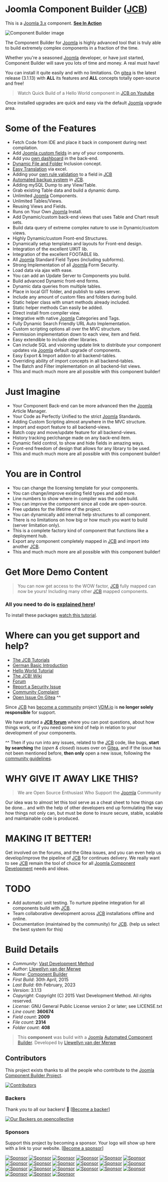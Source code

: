 
# Joomla Component Builder ([JCB](https://www.joomlacomponentbuilder.com))

This is a [Joomla 3.x](https://extensions.joomla.org/extension/component-builder/) component. [__See In Action__](https://www.youtube.com/watch?v=IQfsLYIeblk&list=PLQRGFI8XZ_wtGvPQZWBfDzzlERLQgpMRE&index=45)

 ![Component Builder image](https://git.vdm.dev/joomla/Component-Builder/raw/branch/master/admin/assets/images/jcb-banner.jpg "The Component Builder")

The Component Builder for [Joomla](https://extensions.joomla.org/extension/component-builder/) is highly advanced tool that is truly able to build extremely complex components in a fraction of the time.

Whether you're a seasoned [Joomla](https://extensions.joomla.org/extension/component-builder/) developer, or have just started, Component Builder will save you lots of time and money. A real must have!

You can install it quite easily and with no limitations. On [gitea](https://git.vdm.dev/joomla/Component-Builder/tags) is the latest release (3.1.13) with **ALL** its features and **ALL** concepts totally open-source and free! 

> Watch Quick Build of a Hello World component in [JCB on Youtube](https://www.youtube.com/watch?v=IQfsLYIeblk&list=PLQRGFI8XZ_wtGvPQZWBfDzzlERLQgpMRE&index=45)

Once installed upgrades are quick and easy via the default [Joomla](https://extensions.joomla.org/extension/component-builder/)  upgrade area.

Some of the Features
====================

+ Fetch Code from IDE and place it back in component during next compilation.
+ Add [Joomla  custom fields](https://www.youtube.com/watch?v=n5RBmP0uNCM&list=PLQRGFI8XZ_wtGvPQZWBfDzzlERLQgpMRE&t=0s&index=75) in any of your components.
+ Add you [own dashboard](https://www.youtube.com/watch?v=tU7TeYn1Djo&list=PLQRGFI8XZ_wtGvPQZWBfDzzlERLQgpMRE&index=60) in the back-end.
+ [Dynamic File and Folder](https://www.youtube.com/watch?v=_c7wzW075lA&list=PLQRGFI8XZ_wtGvPQZWBfDzzlERLQgpMRE&t=0s&index=56) Inclusion concept.
+ [Easy Translation](https://www.youtube.com/watch?v=q5NwKGnOHoQ&list=PLQRGFI8XZ_wtGvPQZWBfDzzlERLQgpMRE&t=0s&index=51) via excel.
+ Adding your [own rule validation](https://www.youtube.com/watch?v=Z6-ggKtX35o&list=PLQRGFI8XZ_wtGvPQZWBfDzzlERLQgpMRE&t=0s&index=46) to a field in [JCB](https://www.joomlacomponentbuilder.com)
+ [Automated backup system](https://www.youtube.com/watch?v=GUWZaODo_IM&list=PLQRGFI8XZ_wtGvPQZWBfDzzlERLQgpMRE&t=0s&index=40) in [JCB](https://www.joomlacomponentbuilder.com).
+ Adding mySQL Dump to any View/Table.
+ Grab existing Table data and build a dynamic dump.
+ Unlimited [Joomla](https://extensions.joomla.org/extension/component-builder/) Components.
+ Unlimited Tables/Views.
+ Reusing Views and Fields.
+ Runs on Your Own [Joomla](https://extensions.joomla.org/extension/component-builder/) Install.
+ Add Dynamic/custom back-end views that uses Table and Chart result sets.
+ Build data query of extreme complex nature to use in Dynamic/custom views.
+ Highly Dynamic/custom Front-end Structures.
+ Dynamically setup templates and layouts for Front-end design.
+ Integration of the excellent UIKIT lib.
+ Integration of the excellent FOOTABLE lib.
+ All [Joomla](https://extensions.joomla.org/extension/component-builder/) Standard Field Types (including subforms).
+ Strong Implementation of all [Joomla](https://extensions.joomla.org/extension/component-builder/) Form Security.
+ Load data via ajax with ease.
+ You can add an Update Server to Components you build.
+ Build advanced Dynamic front-end forms.
+ Dynamic data queries from multiple tables.
+ Place in local GIT folder, and publish to sales server.
+ Include any amount of custom files and folders during build.
+ Static helper class with smart methods already included.
+ Static helper methods Can easily be added.
+ Direct install from compiler view.
+ Integrative with native [Joomla](https://extensions.joomla.org/extension/component-builder/) Categories and Tags.
+ Fully Dynamic Search Friendly URL Auto Implementation.
+ Custom scripting options all over the MVC structure.
+ Permission implementation down to each view, item and field.
+ Easy extendible to include other libraries.
+ Can include SQL and visioning update link to distribute your component updates via [Joomla](https://extensions.joomla.org/extension/component-builder/) default upgrade of components.
+ Easy Export & Import addon to all backend-tables.
+ Overriding ability of import concepts in all backend-tables.
+ The Batch and Filter implementation on all backend-list views.
+ This and much much more are all possible with this component builder!

Just Imagine
====================

+ Your Component Back-end can be more advanced then the [Joomla](https://extensions.joomla.org/extension/component-builder/) Article Manager.
+ Your Code as Perfectly Unified to the strict [Joomla](https://extensions.joomla.org/extension/component-builder/) Standards.
+ Adding Custom Scripting almost anywhere in the MVC structure.
+ Import and export feature to all backend-views.
+ Batch copy and move/update feature for all backend-views.
+ History tracking per/change made on any back-end item.
+ Dynamic field control, to show and hide fields in amazing ways.
+ Front-end freedom of design that allows for any library to be used.
+ This and much much more are all possible with this component builder!

You are in Control
====================

+ You can change the licensing template for your components.
+ You can change/improve existing field types and add more.
+ Line numbers to show where in compiler was the code build.
+ You can improve the component since all code are open-source.
+ Free updates for the lifetime of the project.
+ You can dynamically add internal help structures to all component.
+ There is no limitations on how big or how much you want to build (server limitation only).
+ This is a complete factory kind of component that functions like a deployment hub.
+ Export any component completely mapped in [JCB](https://www.joomlacomponentbuilder.com) and import into another [JCB](https://www.joomlacomponentbuilder.com).
+ This and much much more are all possible with this component builder!

Get More Demo Content
====================

> You can now get access to the WOW factor, [JCB](https://www.joomlacomponentbuilder.com) fully mapped can now be yours! Including many other [JCB](https://www.joomlacomponentbuilder.com) mapped components.

### All you need to do is [explained here](https://vdm.bz/how-to-get-free-vdm-package-keys)!

To install these packages [watch this tutorial](https://vdm.bz/how-to-install-jcb-packages).


Where can you get support and help?
====================

+ [The JCB Tutorials](https://www.youtube.com/playlist?list=PLQRGFI8XZ_wtGvPQZWBfDzzlERLQgpMRE)
+ [German Basic Introduction](https://www.youtube.com/playlist?list=PLQRGFI8XZ_wu0tDFxJtZFwW7AxA4JHQV7)
+ [Hello World Tutorial](https://www.youtube.com/watch?v=IQfsLYIeblk&list=PLQRGFI8XZ_wtGvPQZWBfDzzlERLQgpMRE&index=45)
+ [The JCB! Wiki](https://git.vdm.dev/joomla/Component-Builder/wiki)
+ [Forum](https://vdm.bz/jcb-forum)
+ [Report a Security Issue](https://www.joomlacomponentbuilder.com/report-security-issues)
+ [Community Complaint](https://www.joomlacomponentbuilder.com/community-complaint)
+ [Open Issue On Gitea](https://git.vdm.dev/joomla/Component-Builder/issues) ^^

Since [JCB](https://www.joomlacomponentbuilder.com) has [become a community](https://git.vdm.dev/joomla/Component-Builder/src/branch/master/.github/SUPPORT.md) project [VDM.io](https://www.vdm.io/) is **no longer solely responsible** for support.

We have started a [**JCB forum**](https://vdm.bz/jcb-forum) where you can post questions, about how things work, or if you need some kind of help in relation to your development of your components.

^^ Then if you run into any issues, related to the [JCB](https://git.vdm.dev/joomla/Component-Builder/issues) code, like bugs, **start by searching** the (*open & closed*) issues over on [Gitea](https://git.vdm.dev/joomla/Component-Builder/issues), and if the issue has not been mentioned before, **then only** open a new issue, following the [community guidelines](https://git.vdm.dev/joomla/Component-Builder/src/branch/master/.github/CONTRIBUTING.md).

WHY GIVE IT AWAY LIKE THIS?
====================

> We are Open Source Enthusiast
> Who Support the [Joomla](https://extensions.joomla.org/extension/component-builder/) Community

Our idea was to almost let this tool serve as a cheat sheet to how things can be done... and with the help of other developers end up formulating the way how things not only can, but must be done to insure secure, stable, scalable and maintainable code is produced. 

MAKING IT BETTER!
====================

Get involved on the forums, and the Gitea issues, and you can even help us develop/improve the pipeline of [JCB](https://www.joomlacomponentbuilder.com) for continues delivery. We really want to see [JCB](https://www.joomlacomponentbuilder.com) remain the tool of choice for all [Joomla Component Development](https://extensions.joomla.org/extension/component-builder/) needs and ideas.

TODO
======

- Add automatic unit testing. To nurture pipeline integration for all components build with [JCB](https://www.joomlacomponentbuilder.com).
- Team collaborative development across [JCB](https://www.joomlacomponentbuilder.com) installations offline and online.
- Documentation (maintained by the community) for [JCB](https://www.joomlacomponentbuilder.com). (help us select the best system for this)

# Build Details

+ *Community*: [Vast Development Method](https://dev.vdm.io)
+ *Author*: [Llewellyn van der Merwe](mailto:joomla@vdm.io)
+ *Name*: [Component Builder](https://git.vdm.dev/joomla/Component-Builder)
+ *First Build*: 30th April, 2015
+ *Last Build*: 6th February, 2023
+ *Version*: 3.1.13
+ *Copyright*: Copyright (C) 2015 Vast Development Method. All rights reserved.
+ *License*: GNU General Public License version 2 or later; see LICENSE.txt
+ *Line count*: **360674**
+ *Field count*: **2009**
+ *File count*: **2314**
+ *Folder count*: **408**

> This **component** was build with a [Joomla](https://extensions.joomla.org/extension/component-builder/) [Automated Component Builder](https://www.joomlacomponentbuilder.com).
> Developed by [Llewellyn van der Merwe](mailto:llewellyn@joomlacomponentbuilder.com)


## Contributors
This project exists thanks to all the people who contribute to the [Joomla Component Builder Project](https://github.com/vdm-io/Joomla-Component-Builder).

[![Contributors](https://opencollective.com/Joomla-Component-Builder/contributors.svg?width=890&button=false)](https://github.com/vdm-io/Joomla-Component-Builder/graphs/contributors)

### Backers
Thank you to all our backers! 🙏 [[Become a backer](https://opencollective.com/Joomla-Component-Builder#backer)]

[![Our Backers on opencollective](https://opencollective.com/Joomla-Component-Builder/backers.svg?width=890)](https://opencollective.com/Joomla-Component-Builder#backers)

### Sponsors
Support this project by becoming a sponsor. Your logo will show up here with a link to your website. [[Become a sponsor](https://opencollective.com/Joomla-Component-Builder#sponsor)]

[![Sponsor](https://opencollective.com/Joomla-Component-Builder/sponsor/0/avatar.svg)](https://opencollective.com/Joomla-Component-Builder/sponsor/0/website)
[![Sponsor](https://opencollective.com/Joomla-Component-Builder/sponsor/1/avatar.svg)](https://opencollective.com/Joomla-Component-Builder/sponsor/1/website)
[![Sponsor](https://opencollective.com/Joomla-Component-Builder/sponsor/2/avatar.svg)](https://opencollective.com/Joomla-Component-Builder/sponsor/2/website)
[![Sponsor](https://opencollective.com/Joomla-Component-Builder/sponsor/3/avatar.svg)](https://opencollective.com/Joomla-Component-Builder/sponsor/3/website)
[![Sponsor](https://opencollective.com/Joomla-Component-Builder/sponsor/4/avatar.svg)](https://opencollective.com/Joomla-Component-Builder/sponsor/4/website)
[![Sponsor](https://opencollective.com/Joomla-Component-Builder/sponsor/5/avatar.svg)](https://opencollective.com/Joomla-Component-Builder/sponsor/5/website)
[![Sponsor](https://opencollective.com/Joomla-Component-Builder/sponsor/6/avatar.svg)](https://opencollective.com/Joomla-Component-Builder/sponsor/6/website)
[![Sponsor](https://opencollective.com/Joomla-Component-Builder/sponsor/7/avatar.svg)](https://opencollective.com/Joomla-Component-Builder/sponsor/7/website)
[![Sponsor](https://opencollective.com/Joomla-Component-Builder/sponsor/8/avatar.svg)](https://opencollective.com/Joomla-Component-Builder/sponsor/8/website)
[![Sponsor](https://opencollective.com/Joomla-Component-Builder/sponsor/9/avatar.svg)](https://opencollective.com/Joomla-Component-Builder/sponsor/9/website)
[![Sponsor](https://opencollective.com/Joomla-Component-Builder/sponsor/10/avatar.svg)](https://opencollective.com/Joomla-Component-Builder/sponsor/10/website)
[![Sponsor](https://opencollective.com/Joomla-Component-Builder/sponsor/11/avatar.svg)](https://opencollective.com/Joomla-Component-Builder/sponsor/11/website)
[![Sponsor](https://opencollective.com/Joomla-Component-Builder/sponsor/12/avatar.svg)](https://opencollective.com/Joomla-Component-Builder/sponsor/12/website)
[![Sponsor](https://opencollective.com/Joomla-Component-Builder/sponsor/13/avatar.svg)](https://opencollective.com/Joomla-Component-Builder/sponsor/13/website)
[![Sponsor](https://opencollective.com/Joomla-Component-Builder/sponsor/14/avatar.svg)](https://opencollective.com/Joomla-Component-Builder/sponsor/14/website)
[![Sponsor](https://opencollective.com/Joomla-Component-Builder/sponsor/15/avatar.svg)](https://opencollective.com/Joomla-Component-Builder/sponsor/15/website)
[![Sponsor](https://opencollective.com/Joomla-Component-Builder/sponsor/16/avatar.svg)](https://opencollective.com/Joomla-Component-Builder/sponsor/16/website)
[![Sponsor](https://opencollective.com/Joomla-Component-Builder/sponsor/17/avatar.svg)](https://opencollective.com/Joomla-Component-Builder/sponsor/17/website)
[![Sponsor](https://opencollective.com/Joomla-Component-Builder/sponsor/18/avatar.svg)](https://opencollective.com/Joomla-Component-Builder/sponsor/18/website)
[![Sponsor](https://opencollective.com/Joomla-Component-Builder/sponsor/19/avatar.svg)](https://opencollective.com/Joomla-Component-Builder/sponsor/19/website)
[![Sponsor](https://opencollective.com/Joomla-Component-Builder/sponsor/20/avatar.svg)](https://opencollective.com/Joomla-Component-Builder/sponsor/20/website)